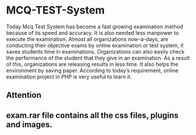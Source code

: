 # MCQ-TEST-System
Today Mcq Test System has become a fast growing examination method because of its speed and accuracy. It is also needed less manpower to execute the examination. Almost all organizations now-a-days, are conducting their objective exams by online examination or test system, it saves students time in examinations. Organizations can also easily check the performance of the student that they give in an examination. As a result of this, organizations are releasing results in less time. It also helps the environment by saving paper. According to today’s requirement, online examination project in PHP is very useful to learn it.



Attention 
----------------------------
exam.rar file contains all the css files, plugins and images.
----------------------------
